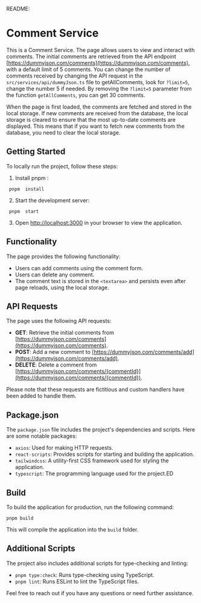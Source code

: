 README:

# Comment Service

This is a Comment Service. The page allows users to view and interact with comments. The initial comments are retrieved from the API endpoint [https://dummyjson.com/comments](https://dummyjson.com/comments), with a default limit of 5 comments. You can change the number of comments received by changing the API request in the `src/services/api/dummyJson.ts` file to getAllComments, look for `?limit=5`, change the number 5 if needed. By removing the `?limit=5` parameter from the function `getAllComments`, you can get 30 comments.

When the page is first loaded, the comments are fetched and stored in the local storage. If new comments are received from the database, the local storage is cleared to ensure that the most up-to-date comments are displayed. This means that if you want to fetch new comments from the database, you need to clear the local storage.

## Getting Started

To locally run the project, follow these steps:

1. Install pnpm :

```shell
 pnpm  install
```

2. Start the development server:

```shell
 pnpm  start
```

3. Open [http://localhost:3000](http://localhost:3000) in your browser to view the application.

## Functionality

The page provides the following functionality:

- Users can add comments using the comment form.
- Users can delete any comment.
- The comment text is stored in the `<textarea>` and persists even after page reloads, using the local storage.

## API Requests

The page uses the following API requests:

- **GET**: Retrieve the initial comments from [https://dummyjson.com/comments](https://dummyjson.com/comments).
- **POST**: Add a new comment to [https://dummyjson.com/comments/add](https://dummyjson.com/comments/add).
- **DELETE**: Delete a comment from [https://dummyjson.com/comments/{commentId}](https://dummyjson.com/comments/{commentId}).

Please note that these requests are fictitious and custom handlers have been added to handle them.

## Package.json

The `package.json` file includes the project's dependencies and scripts. Here are some notable packages:

- `axios`: Used for making HTTP requests.
- `react-scripts`: Provides scripts for starting and building the application.
- `tailwindcss`: A utility-first CSS framework used for styling the application.
- `typescript`: The programming language used for the project.ED

## Build

To build the application for production, run the following command:

```shell
pnpm build
```

This will compile the application into the `build` folder.

## Additional Scripts

The project also includes additional scripts for type-checking and linting:

- `pnpm type:check`: Runs type-checking using TypeScript.
- `pnpm lint`: Runs ESLint to lint the TypeScript files.

Feel free to reach out if you have any questions or need further assistance.
